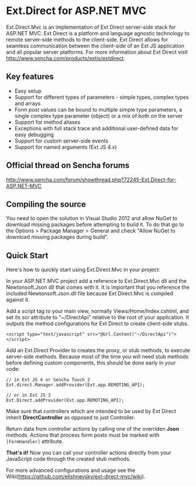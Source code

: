 # Ext.Direct for ASP.NET MVC

Ext.Direct.Mvc is an implementation of Ext Direct server-side stack for ASP.NET MVC. Ext Direct is a platform and language agnostic technology to remote server-side methods to the client-side. Ext Direct allows for seamless communication between the client-side of an Ext JS application and all popular server platforms. For more information about Ext Direct visit http://www.sencha.com/products/extjs/extdirect.

## Key features

*  Easy setup
*  Support for different types of parameters - simple types, complex types and arrays
*  Form post values can be bound to multiple simple type parameters, a single complex type parameter (object) or a mix of both on the server
*  Support for method aliases
*  Exceptions with full stack trace and additional user-defined data for easy debugging
*  Support for custom server-side events
*  Support for named arguments (Ext JS 4.x)

## Official thread on Sencha forums

http://www.sencha.com/forum/showthread.php?72245-Ext.Direct-for-ASP.NET-MVC

## Compiling the source

You need to open the solution in Visual Studio 2012 and allow NuGet to download missing packages before attempting to build it.
To do that go to the Options > Package Manager > General and check "Allow NuGet to download missing packages during build".

## Quick Start

Here's how to quickly start using Ext.Direct.Mvc in your project:

In your ASP.NET MVC project add a reference to Ext.Direct.Mvc dll and the Newtonsoft.Json dll that comes with it. It is important that you reference the included Newtonsoft.Json.dll file because Ext.Direct.Mvc is compiled against it.

Add a script tag to your main view, normally Views/Home/Index.cshtml, and set its scr attribute to "~/DirectApi" relative to the root of your application. It outputs the method configurations for Ext Direct to create client-side stubs.

```
<script type="text/javascript" src="@Url.Content("~/DirectApi")"></script>
```

Add an Ext.Direct Provider to creates the proxy, or stub methods, to execute server-side methods. Because most of the time you will need stub methods before defining custom components, this should be done early in your code:

```
// in Ext JS 4 or Sencha Touch 2
Ext.direct.Manager.addProvider(Ext.app.REMOTING_API);

// or in Ext JS 3
Ext.Direct.addProvider(Ext.app.REMOTING_API);
```

Make sure that controllers which are intended to be used by Ext Direct inherit **DirectController** as opposed to just Controller.

Return data from controller actions by calling one of the overriden **Json** methods. Actions that process form posts must be marked with `[FormHandler]` attribute.

**That's it!** Now you can call your controller actions directly from your JavaScript code through the created stub methods.

For more advanced configurations and usage see the Wiki(https://github.com/elishnevsky/ext-direct-mvc/wiki).